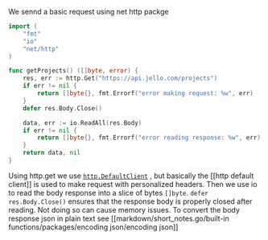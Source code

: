 We sennd a basic request using net http packge
```go
import (
	"fmt"
	"io"
	"net/http"
)

func getProjects() ([]byte, error) {
	res, err := http.Get("https://api.jello.com/projects")
	if err != nil {
		return []byte{}, fmt.Errorf("error making request: %w", err)
	}
	defer res.Body.Close()

	data, err := io.ReadAll(res.Body)
	if err != nil {
		return []byte{}, fmt.Errorf("error reading response: %w", err)
	}
	return data, nil
}
```
Using http.get we use [`http.DefaultClient`](https://pkg.go.dev/net/http#DefaultClient) , but basically the [[http default client]] is used to make request with personalized headers. Then we use io to read the body response into a slice of bytes `[]byte`. `defer res.Body.Close()` ensures that the response body is properly closed after reading. Not doing so can cause memory issues. To convert the body response json in plain text see [[markdown/short_notes.go/built-in functions/packages/encoding json/encoding json]]
